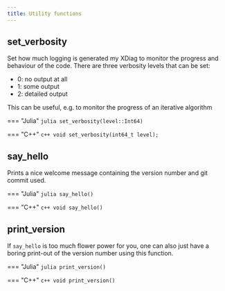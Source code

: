 ```yaml
---
title: Utility functions
---
```


## set_verbosity

Set how much logging is generated my XDiag to monitor the progress and behaviour of the code. There are three verbosity levels that can be set:

* 0: no output at all
* 1: some output 
* 2: detailed output 

This can be useful, e.g. to monitor the progress of an iterative algorithm

=== "Julia"
	```julia
	set_verbosity(level::Int64)
	```

=== "C++"
	```c++
    void set_verbosity(int64_t level);
	```


## say_hello

Prints a nice welcome message containing the version number and git commit used.

=== "Julia"
	```julia
	say_hello()
	```

=== "C++"
	```c++
    void say_hello()
	```

## print_version

If `say_hello` is too much flower power for you, one can also just have a boring print-out of the version number using this function. 

=== "Julia"
	```julia
	print_version()
	```

=== "C++"
	```c++
    void print_version()
	```
